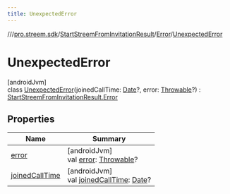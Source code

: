 ```yaml
---
title: UnexpectedError
---
```

//[<root>](../../../../../index.html)/[pro.streem.sdk](../../../index.html)/[StartStreemFromInvitationResult](../../index.html)/[Error](../index.html)/[UnexpectedError](index.html)



# UnexpectedError



[androidJvm]\
class [UnexpectedError](index.html)(joinedCallTime: [Date](https://developer.android.com/reference/kotlin/java/util/Date.html)?, error: [Throwable](https://kotlinlang.org/api/latest/jvm/stdlib/kotlin/-throwable/index.html)?) : [StartStreemFromInvitationResult.Error](../index.html)



## Properties


| Name | Summary |
|---|---|
| [error](error.html) | [androidJvm]<br>val [error](error.html): [Throwable](https://kotlinlang.org/api/latest/jvm/stdlib/kotlin/-throwable/index.html)? |
| [joinedCallTime](joined-call-time.html) | [androidJvm]<br>val [joinedCallTime](joined-call-time.html): [Date](https://developer.android.com/reference/kotlin/java/util/Date.html)? |

